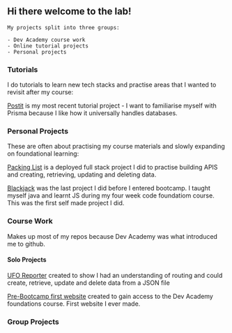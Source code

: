 ## Hi there welcome to the lab! 
```
My projects split into three groups:

- Dev Academy course work
- Online tutorial projects
- Personal projects
```

### Tutorials
I do tutorials to learn new tech stacks and practise areas that I wanted to revisit after my course:

[Postit](https://github.com/Kate-Hooker/postit) is my most recent tutorial project - I want to familiarise myself with Prisma because I like how it universally handles databases.


### Personal Projects 
These are often about practising my course materials and slowly expanding on foundational learning:

[Packing List](https://github.com/Kate-Hooker/packing-list) is a deployed full stack project I did to practise building APIS and creating, retrieving, updating and deleting data.

[Blackjack](https://github.com/Kate-Hooker/blackjack/tree/main) was the last project I did before I entered bootcamp. I taught myself java and learnt JS during my four week code foundatiom course. This was the first self made project I did.  

### Course Work 
Makes up most of my repos because Dev Academy was what introduced me to github.

#### Solo Projects

[UFO Reporter](https://github.com/Kate-Hooker/unit-standards) created to show I had an understanding of routing and could create, retrieve, update and delete data from a JSON file

[Pre-Bootcamp first website](https://github.com/Kate-Hooker/Kate-Hooker.github.io) created to gain access to the Dev Academy foundations course. First website I ever made. 

### Group Projects


<!---
Kate-Hooker/Kate-Hooker is a ✨ special ✨ repository because its `README.md` (this file) appears on your GitHub profile.
You can click the Preview link to take a look at your changes.
--->

